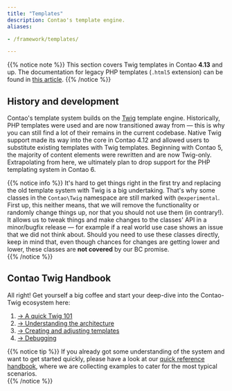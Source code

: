 ```yaml
---
title: "Templates"
description: Contao's template engine.
aliases:

- /framework/templates/

---
```


{{% notice note %}}
This section covers Twig templates in Contao **4.13** and up. The documentation for legacy PHP templates (`.html5`
extension) can be found in [this article](legacy).
{{% /notice %}}


## History and development
Contao's template system builds on the [Twig][Twig Docs] template engine. Historically, PHP templates were used and are
now transitioned away from — this is why you can still find a lot of their remains in the current codebase. Native Twig
support made its way into the core in Contao 4.12 and allowed users to substitute existing templates with Twig
templates. Beginning with Contao 5, the majority of content elements were rewritten and are now Twig-only. Extrapolating
from here, we ultimately plan to drop support for the PHP templating system in Contao 6.

{{% notice info %}}
It's hard to get things right in the first try and replacing the old template system with Twig is a big undertaking.
That's why some classes in the `Contao\Twig` namespace are still marked with `@experimental`. First up, this neither
means, that we will remove the functionality or randomly change things up, nor that you should not use them (in
contrary!). It allows us to tweak things and make changes to the classes' API in a minor/bugfix release — for example if
a real world use case shows an issue that we did not think about. Should you need to use these classes directly, keep in
mind that, even though chances for changes are getting lower and lower, these classes are **not covered** by our BC
promise.  
{{% /notice %}}

## Contao Twig Handbook
All right! Get yourself a big coffee and start your deep-dive into the Contao-Twig ecosystem here:
 1) [→ A quick Twig 101](getting-started)
 2) [→ Understanding the architecture](architecture)
 3) [→ Creating and adjusting templates](creating-templates)
 4) [→ Debugging](debugging)

{{% notice tip %}}
If you already got some understanding of the system and want to get started quickly, please have a look at our
[quick reference handbook](quick-reference), where we are collecting examples to cater for the most typical scenarios.     
{{% /notice %}}


[Twig Docs]: https://twig.symfony.com/doc/3.x/
